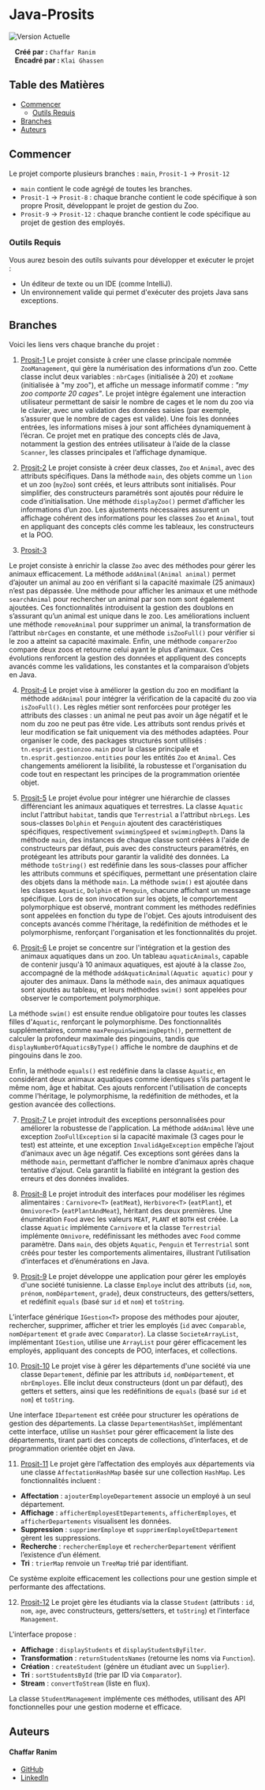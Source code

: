 ﻿# Java-Prosits
![Version Actuelle](https://img.shields.io/badge/version-v1.2-blue)

&nbsp;&nbsp;&nbsp;**Créé par :** `Chaffar Ranim`  
&nbsp;&nbsp;&nbsp;**Encadré par :** `Klai Ghassen`

## Table des Matières
- [Commencer](#commencer)
	- [Outils Requis](#outils-requis)
- [Branches](#branches)
- [Auteurs](#auteurs)

## Commencer

Le projet comporte plusieurs branches : `main`, `Prosit-1` -> `Prosit-12`

* `main` contient le code agrégé de toutes les branches.
* `Prosit-1` -> `Prosit-8` : chaque branche contient le code spécifique à son propre Prosit, développant le projet de gestion du Zoo.
* `Prosit-9` -> `Prosit-12` : chaque branche contient le code spécifique au projet de gestion des employés.

### Outils Requis

Vous aurez besoin des outils suivants pour développer et exécuter le projet :

* Un éditeur de texte ou un IDE (comme IntelliJ).
* Un environnement valide qui permet d'exécuter des projets Java sans exceptions.

## Branches

Voici les liens vers chaque branche du projet :

1. [Prosit-1](https://github.com/ranimchaffar/java/tree/prosit1)
Le projet consiste à créer une classe principale nommée `ZooManagement`, qui gère la numérisation des informations d’un zoo. Cette classe inclut deux variables : `nbrCages` (initialisée à 20) et `zooName` (initialisée à "my zoo"), et affiche un message informatif comme : *"my zoo comporte 20 cages"*. Le projet intègre également une interaction utilisateur permettant de saisir le nombre de cages et le nom du zoo via le clavier, avec une validation des données saisies (par exemple, s’assurer que le nombre de cages est valide). Une fois les données entrées, les informations mises à jour sont affichées dynamiquement à l’écran. Ce projet met en pratique des concepts clés de Java, notamment la gestion des entrées utilisateur à l’aide de la classe `Scanner`, les classes principales et l’affichage dynamique.

2. [Prosit-2](https://github.com/ranimchaffar/java/tree/prosit2)
Le projet consiste à créer deux classes, `Zoo` et `Animal`, avec des attributs spécifiques. Dans la méthode `main`, des objets comme un `lion` et un zoo (`myZoo`) sont créés, et leurs attributs sont initialisés. Pour simplifier, des constructeurs paramétrés sont ajoutés pour réduire le code d’initialisation. Une méthode `displayZoo()` permet d’afficher les informations d’un zoo. Les ajustements nécessaires assurent un affichage cohérent des informations pour les classes `Zoo` et `Animal`, tout en appliquant des concepts clés comme les tableaux, les constructeurs et la POO.

3. [Prosit-3](https://github.com/ranimchaffar/java/tree/prosit3)

Le projet consiste à enrichir la classe `Zoo` avec des méthodes pour gérer les animaux efficacement. La méthode `addAnimal(Animal animal)` permet d’ajouter un animal au zoo en vérifiant si la capacité maximale (25 animaux) n’est pas dépassée. Une méthode pour afficher les animaux et une méthode `searchAnimal` pour rechercher un animal par son nom sont également ajoutées. Ces fonctionnalités introduisent la gestion des doublons en s’assurant qu’un animal est unique dans le zoo.
Les améliorations incluent une méthode `removeAnimal` pour supprimer un animal, la transformation de l’attribut `nbrCages` en constante, et une méthode `isZooFull()` pour vérifier si le zoo a atteint sa capacité maximale. Enfin, une méthode `comparerZoo` compare deux zoos et retourne celui ayant le plus d’animaux. Ces évolutions renforcent la gestion des données et appliquent des concepts avancés comme les validations, les constantes et la comparaison d’objets en Java.

4. [Prosit-4](https://github.com/ranimchaffar/java/tree/prosit4)
Le projet vise à améliorer la gestion du zoo en modifiant la méthode `addAnimal` pour intégrer la vérification de la capacité du zoo via `isZooFull()`. Les règles métier sont renforcées pour protéger les attributs des classes : un animal ne peut pas avoir un âge négatif et le nom du zoo ne peut pas être vide. Les attributs sont rendus privés et leur modification se fait uniquement via des méthodes adaptées.
Pour organiser le code, des packages structurés sont utilisés : `tn.esprit.gestionzoo.main` pour la classe principale et `tn.esprit.gestionzoo.entities` pour les entités `Zoo` et `Animal`. Ces changements améliorent la lisibilité, la robustesse et l'organisation du code tout en respectant les principes de la programmation orientée objet.

5. [Prosit-5](https://github.com/ranimchaffar/java/tree/prosit5)
Le projet évolue pour intégrer une hiérarchie de classes différenciant les animaux aquatiques et terrestres. La classe `Aquatic` inclut l'attribut `habitat`, tandis que `Terrestrial` a l'attribut `nbrLegs`. Les sous-classes `Dolphin` et `Penguin` ajoutent des caractéristiques spécifiques, respectivement `swimmingSpeed` et `swimmingDepth`.
Dans la méthode `main`, des instances de chaque classe sont créées à l'aide de constructeurs par défaut, puis avec des constructeurs paramétrés, en protégeant les attributs pour garantir la validité des données. La méthode `toString()` est redéfinie dans les sous-classes pour afficher les attributs communs et spécifiques, permettant une présentation claire des objets dans la méthode `main`.
La méthode `swim()` est ajoutée dans les classes `Aquatic`, `Dolphin` et `Penguin`, chacune affichant un message spécifique. Lors de son invocation sur les objets, le comportement polymorphique est observé, montrant comment les méthodes redéfinies sont appelées en fonction du type de l'objet.
Ces ajouts introduisent des concepts avancés comme l'héritage, la redéfinition de méthodes et le polymorphisme, renforçant l'organisation et les fonctionnalités du projet.

6. [Prosit-6](https://github.com/ranimchaffar/java/tree/prosit6)
Le projet se concentre sur l'intégration et la gestion des animaux aquatiques dans un zoo. Un tableau `aquaticAnimals`, capable de contenir jusqu'à 10 animaux aquatiques, est ajouté à la classe `Zoo`, accompagné de la méthode `addAquaticAnimal(Aquatic aquatic)` pour y ajouter des animaux. Dans la méthode `main`, des animaux aquatiques sont ajoutés au tableau, et leurs méthodes `swim()` sont appelées pour observer le comportement polymorphique.

La méthode `swim()` est ensuite rendue obligatoire pour toutes les classes filles d'`Aquatic`, renforçant le polymorphisme. Des fonctionnalités supplémentaires, comme `maxPenguinSwimmingDepth()`, permettent de calculer la profondeur maximale des pingouins, tandis que `displayNumberOfAquaticsByType()` affiche le nombre de dauphins et de pingouins dans le zoo.

Enfin, la méthode `equals()` est redéfinie dans la classe `Aquatic`, en considérant deux animaux aquatiques comme identiques s’ils partagent le même nom, âge et habitat. Ces ajouts renforcent l'utilisation de concepts comme l'héritage, le polymorphisme, la redéfinition de méthodes, et la gestion avancée des collections.

7. [Prosit-7](https://github.com/ranimchaffar/java/tree/prosit7)
Le projet introduit des exceptions personnalisées pour améliorer la robustesse de l'application. La méthode `addAnimal` lève une exception `ZooFullException` si la capacité maximale (3 cages pour le test) est atteinte, et une exception `InvalidAgeException` empêche l’ajout d’animaux avec un âge négatif. Ces exceptions sont gérées dans la méthode `main`, permettant d’afficher le nombre d’animaux après chaque tentative d’ajout. Cela garantit la fiabilité en intégrant la gestion des erreurs et des données invalides.

8. [Prosit-8](https://github.com/ranimchaffar/java/tree/prosit8)
Le projet introduit des interfaces pour modéliser les régimes alimentaires : `Carnivore<T>` (`eatMeat`), `Herbivore<T>` (`eatPlant`), et `Omnivore<T>` (`eatPlantAndMeat`), héritant des deux premières. Une énumération `Food` avec les valeurs `MEAT`, `PLANT` et `BOTH` est créée. 
La classe `Aquatic` implémente `Carnivore` et la classe `Terrestrial` implémente `Omnivore`, redéfinissant les méthodes avec `Food` comme paramètre. Dans `main`, des objets `Aquatic`, `Penguin` et `Terrestrial` sont créés pour tester les comportements alimentaires, illustrant l’utilisation d’interfaces et d’énumérations en Java.

9. [Prosit-9](https://github.com/ranimchaffar/java/tree/prosit9)
Le projet développe une application pour gérer les employés d'une société tunisienne. La classe `Employe` inclut des attributs (`id`, `nom`, `prénom`, `nomDépartement`, `grade`), deux constructeurs, des getters/setters, et redéfinit `equals` (basé sur `id` et `nom`) et `toString`. 

L’interface générique `IGestion<T>` propose des méthodes pour ajouter, rechercher, supprimer, afficher et trier les employés (`id` avec `Comparable`, `nomDépartement` et `grade` avec `Comparator`). La classe `SocieteArrayList`, implémentant `IGestion`, utilise une `ArrayList` pour gérer efficacement les employés, appliquant des concepts de POO, interfaces, et collections.

10. [Prosit-10](https://github.com/ranimchaffar/java/tree/prosit10)
Le projet vise à gérer les départements d'une société via une classe `Departement`, définie par les attributs `id`, `nomDépartement`, et `nbrEmployes`. Elle inclut deux constructeurs (dont un par défaut), des getters et setters, ainsi que les redéfinitions de `equals` (basé sur `id` et `nom`) et `toString`.

Une interface `IDepartement` est créée pour structurer les opérations de gestion des départements. La classe `DepartementHashSet`, implémentant cette interface, utilise un `HashSet` pour gérer efficacement la liste des départements, tirant parti des concepts de collections, d’interfaces, et de programmation orientée objet en Java.

11. [Prosit-11](https://github.com/ranimchaffar/java/tree/prosit11)
Le projet gère l’affectation des employés aux départements via une classe `AffectationHashMap` basée sur une collection `HashMap`. Les fonctionnalités incluent :

- **Affectation** : `ajouterEmployeDepartement` associe un employé à un seul département.
- **Affichage** : `afficherEmployesEtDepartements`, `afficherEmployes`, et `afficherDepartements` visualisent les données.
- **Suppression** : `supprimerEmploye` et `supprimerEmployeEtDepartement` gèrent les suppressions.
- **Recherche** : `rechercherEmploye` et `rechercherDepartement` vérifient l’existence d’un élément.
- **Tri** : `trierMap` renvoie un `TreeMap` trié par identifiant.

Ce système exploite efficacement les collections pour une gestion simple et performante des affectations.



12. [Prosit-12](https://github.com/ranimchaffar/java/tree/prosit12)
Le projet gère les étudiants via la classe `Student` (attributs : `id`, `nom`, `age`, avec constructeurs, getters/setters, et `toString`) et l’interface `Management`. 

L'interface propose : 
- **Affichage** : `displayStudents` et `displayStudentsByFilter`.
- **Transformation** : `returnStudentsNames` (retourne les noms via `Function`).
- **Création** : `createStudent` (génère un étudiant avec un `Supplier`).
- **Tri** : `sortStudentsById` (trie par ID via `Comparator`).
- **Stream** : `convertToStream` (liste en flux).

La classe `StudentManagement` implémente ces méthodes, utilisant des API fonctionnelles pour une gestion moderne et efficace.


## Auteurs

#### Chaffar Ranim
* [GitHub](https://github.com/ranimchaffar)  
* [LinkedIn](https://www.linkedin.com/in/chaffar-ranim-b5419225b/)
